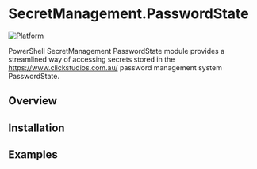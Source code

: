 # SecretManagement.PasswordState

[![Platform](https://github.com/taalmahret/SecretManagement.PasswordState/actions/workflows/CI.yaml/badge.svg?branch=main)](https://github.com/taalmahret/SecretManagement.PasswordState/actions/workflows/CI.yaml)

PowerShell SecretManagement PasswordState module provides a streamlined way of accessing secrets stored in the https://www.clickstudios.com.au/ password management system PasswordState.

## Overview

## Installation

## Examples

